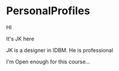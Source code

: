 PersonalProfiles
================

HI

It's JK here

JK is a designer in IDBM. He is professional 

I'm Open enough for this course... 